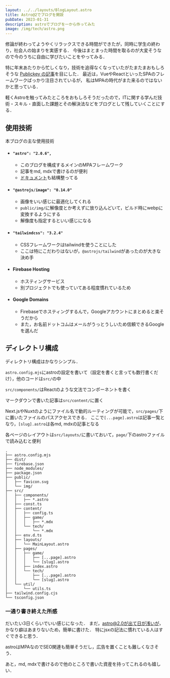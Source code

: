 ```yaml
---
layout: ../../layouts/BlogLayout.astro
title: Astro@2でブログを開設
pubDate: 2023-01-31
description: astroでブログを一から作ってみた
image: /img/tech/astro.png
---
```


修論が終わってようやくリラックスできる時間ができたが，同時に学生の終わり，社会人の始まりを実感する．
今後はまとまった時間を取るのが大変そうなので今のうちに自由に学びたいことをやってみる．

特に年末あたりから忙しくなり，技術を追得なくなっていたがたまたまおもしろそうな
[Publickey の記事](https://www.publickey1.jp/blog/23/astro_20content_cllectionsmarkdownhybrid_rendering.html)を目にした．
最近は，VueやReactといったSPAのフレームワークばっかり注目されているが，
私はMPAの時代がまた来るのではないかと思っている．

軽くAstroを触ってみたところをおもしろそうだったので，ITに関する学んだ技術・スキル・直面した課題とその解決法などをブログとして残していくことにする．


## 使用技術
本ブログの主な使用技術
- #### `"astro": "2.0.6",`
  - このブログを構成するメインのMPAフレームワーク
  - 記事をmd, mdxで書けるのが便利
  - [ドキュメント](https://docs.astro.build/ja/getting-started/)も結構整ってる
- #### `"@astrojs/image": "0.14.0"`
  - 画像をいい感じに最適化してくれる
  - `public/img/`に解像度とか考えずに放り込んどいて，ビルド時にwebpに変換するようにする
  - 解像度も指定するといい感じになる
- #### `"tailwindcss": "3.2.4"`
  - CSSフレームワークはtailwindを使うことにした
  - ここは特にこだわりはないが，`@astrojs/tailwind`があったのが大きな決め手
- #### Firebase Hosting
  - ホスティングサービス
  - 別プロジェクトでも使っていてある程度慣れているため
- #### Google Domains
  - Firebaseでホスティングするんで，Googleアカウントにまとめると楽そうだから
  - また，お名前ドットコムはメールがうっとうしいため信頼できるGoogleを選んだ

## ディレクトリ構成
ディレクトリ構成はかなりシンプル．

`astro.config.mjs`にastroの設定を書いて（設定を書くと言っても数行書くだけ），他のコードは`src/`の中

`src/components/`はReactのような文法でコンポーネントを書く

マークダウンで書いた記事は`src/content/`に置く

Next.jsやNuxtのようにファイル名で動的ルーティングが可能で，`src/pages/`下に置いたファイルのパスアクセスできる．
ここで`[...page].astro`は記事一覧となり，`[slug].astro`は各md, mdxの記事となる

各ページのレイアウトは`src/layouts/`に書いておいて，`page/`下のastroファイルで読み込むと便利

```
.
├── astro.config.mjs
├── dist/
├── firebase.json
├── node_modules/
├── package.json
├── public/
│   ├── favicon.svg
│   └── img/
├── src/
│   ├── components/
│   │   ├── *.astro
│   ├── const.ts
│   ├── content/
│   │   ├── config.ts
│   │   ├── game/
│   │   │   ├── *.mdx
│   │   └── tech/
│   │       └── *.mdx
│   ├── env.d.ts
│   ├── layouts/
│   │   └── MainLayout.astro
│   ├── pages/
│   │   ├── game/
│   │   │   ├── [...page].astro
│   │   │   └── [slug].astro
│   │   ├── index.astro
│   │   └── tech/
│   │       ├── [...page].astro
│   │       └── [slug].astro
│   └── util/
│       └── utils.ts
├── tailwind.config.cjs
└── tsconfig.json
```



### 一通り書き終えた所感
だいたい3日くらいでいい感じになった．
まだ，astro@2.0が出て日が浅いが，かなり癖はあまりないため，簡単に書けた．
特にjsxの記法に慣れている人はすぐできると思う．

astroはMPAなのでSEO関連も簡単そうだし，広告を置くことも難しくなさそう．

あと，md, mdxで書けるので他のところで書いた資産を持ってこれるのも嬉しい．
